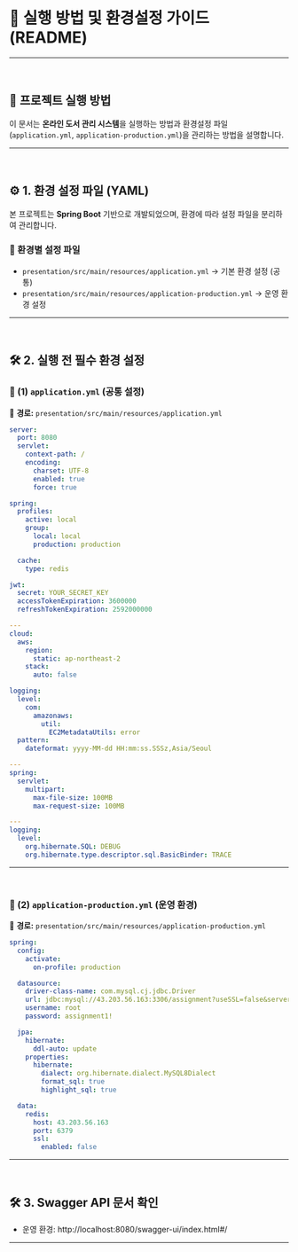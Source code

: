 # 📝 실행 방법 및 환경설정 가이드 (README)

---
<br>

## 📌 프로젝트 실행 방법

이 문서는 **온라인 도서 관리 시스템**을 실행하는 방법과 환경설정 파일(`application.yml`, `application-production.yml`)을 관리하는 방법을 설명합니다.

---
<br>

## ⚙️ 1. 환경 설정 파일 (YAML)
본 프로젝트는 **Spring Boot** 기반으로 개발되었으며, 환경에 따라 설정 파일을 분리하여 관리합니다.

### 🔹 환경별 설정 파일
- `presentation/src/main/resources/application.yml` → 기본 환경 설정 (공통)
- `presentation/src/main/resources/application-production.yml` → 운영 환경 설정

---
<br>

## 🛠 2. 실행 전 필수 환경 설정

### 📌 (1) `application.yml` (공통 설정)
📍 **경로:** `presentation/src/main/resources/application.yml`

```yaml
server:
  port: 8080
  servlet:
    context-path: /
    encoding:
      charset: UTF-8
      enabled: true
      force: true

spring:
  profiles:
    active: local
    group:
      local: local
      production: production

  cache:
    type: redis

jwt:
  secret: YOUR_SECRET_KEY
  accessTokenExpiration: 3600000
  refreshTokenExpiration: 2592000000

---
cloud:
  aws:
    region:
      static: ap-northeast-2
    stack:
      auto: false

logging:
  level:
    com:
      amazonaws:
        util:
          EC2MetadataUtils: error
  pattern:
    dateformat: yyyy-MM-dd HH:mm:ss.SSSz,Asia/Seoul

---
spring:
  servlet:
    multipart:
      max-file-size: 100MB
      max-request-size: 100MB

---
logging:
  level:
    org.hibernate.SQL: DEBUG
    org.hibernate.type.descriptor.sql.BasicBinder: TRACE
```

---
<br>

### 📌 (2) `application-production.yml` (운영 환경)
📍 **경로:** `presentation/src/main/resources/application-production.yml`

```yaml
spring:
  config:
    activate:
      on-profile: production

  datasource:
    driver-class-name: com.mysql.cj.jdbc.Driver
    url: jdbc:mysql://43.203.56.163:3306/assignment?useSSL=false&serverTimezone=Asia/Seoul&characterEncoding=UTF-8&allowPublicKeyRetrieval=true&
    username: root
    password: assignment1!

  jpa:
    hibernate:
      ddl-auto: update
    properties:
      hibernate:
        dialect: org.hibernate.dialect.MySQL8Dialect
        format_sql: true
        highlight_sql: true

  data:
    redis:
      host: 43.203.56.163
      port: 6379
      ssl:
        enabled: false
```

---
<br>

## 🛠 3. Swagger API 문서 확인
- 운영 환경: http://localhost:8080/swagger-ui/index.html#/

---
